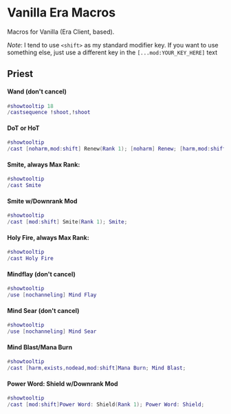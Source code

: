 # Vanilla Era Macros
Macros for Vanilla (Era Client, based).

*Note*: I tend to use `<shift>` as my standard modifier key. If you want to use something else, just use a different key in the `[...mod:YOUR_KEY_HERE]` text

## Priest

#### Wand (don't cancel)
```lua
#showtooltip 18
/castsequence !shoot,!shoot
```

#### DoT or HoT
```lua
#showtooltip
/cast [noharm,mod:shift] Renew(Rank 1); [noharm] Renew; [harm,mod:shift] Shadow Word: Pain(Rank 1);  Shadow Word: Pain
```

#### Smite, always Max Rank:
```lua
#showtooltip
/cast Smite
```

#### Smite w/Downrank Mod
```lua
#showtooltip
/cast [mod:shift] Smite(Rank 1); Smite;
```

#### Holy Fire, always Max Rank:
```lua
#showtooltip
/cast Holy Fire
```

#### Mindflay (don't cancel)
```lua
#showtooltip
/use [nochanneling] Mind Flay
```

#### Mind Sear (don't cancel)
```lua
#showtooltip
/use [nochanneling] Mind Sear
```

#### Mind Blast/Mana Burn
```lua
#showtooltip
/cast [harm,exists,nodead,mod:shift]Mana Burn; Mind Blast; 
```

#### Power Word: Shield w/Downrank Mod
```lua
#showtooltip
/cast [mod:shift]Power Word: Shield(Rank 1); Power Word: Shield;
```
